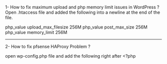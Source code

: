 1- How to fix maximum upload and php memory limit issues in WordPress ?
Open .htaccess file and added the following into a newline at the end of the file.

php_value upload_max_filesize 256M
php_value post_max_size 256M
php_value memory_limit 256M

--------------------------------------------------

2- How to fix pfsense HAProxy Problem ?

open wp-config.php file and add the following right after <?php

<?php

// force SSL
$_SERVER['HTTPS']='on';

define('WP_HOME','http://your-website-here.net');
define('WP_SITEURL','www.your-website-here.net');


-----------------------------

3- For W3 Total Cache to discover Redis, it is necessary to fill in 
some variables in the mysite/wordpress/data/wp_config.php file, just before configuring the SQL database.

//
// redis config cache for total cache
//
define( 'W3TC_CONFIG_CACHE_ENGINE', 'redis');
define( 'W3TC_CONFIG_CACHE_REDIS_SERVERS', 'redis::6384' );
// optional redis settings
define( 'W3TC_CONFIG_CACHE_REDIS_PERSISTENT', true );
define( 'W3TC_CONFIG_CACHE_REDIS_DBID', 0 );
define( 'W3TC_CONFIG_CACHE_REDIS_PASSWORD', '' );



------------------------------------
phpmyadmin
login name root and password is MYSQL_ROOT_PASSWORD=database-root-password-here
server field should be left empty